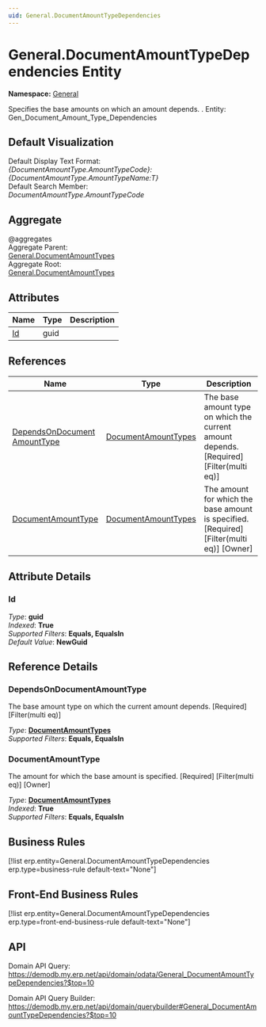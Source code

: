 ```yaml
---
uid: General.DocumentAmountTypeDependencies
---
```

# General.DocumentAmountTypeDependencies Entity

**Namespace:** [General](General.md)  

Specifies the base amounts on which an amount depends. . Entity: Gen_Document_Amount_Type_Dependencies

## Default Visualization
Default Display Text Format:  
_{DocumentAmountType.AmountTypeCode}: {DocumentAmountType.AmountTypeName:T}_  
Default Search Member:  
_DocumentAmountType.AmountTypeCode_  

## Aggregate
  @aggregates  
Aggregate Parent:  
[General.DocumentAmountTypes](General.DocumentAmountTypes.md)  
Aggregate Root:  
[General.DocumentAmountTypes](General.DocumentAmountTypes.md)  

## Attributes

| Name | Type | Description |
| ---- | ---- | --- |
| [Id](General.DocumentAmountTypeDependencies.md#id) | guid |  

## References

| Name | Type | Description |
| ---- | ---- | --- |
| [DependsOnDocument<br />AmountType](General.DocumentAmountTypeDependencies.md#dependsondocumentamounttype) | [DocumentAmountTypes](General.DocumentAmountTypes.md) | The base amount type on which the current amount depends. [Required] [Filter(multi eq)] |
| [DocumentAmountType](General.DocumentAmountTypeDependencies.md#documentamounttype) | [DocumentAmountTypes](General.DocumentAmountTypes.md) | The amount for which the base amount is specified. [Required] [Filter(multi eq)] [Owner] |


## Attribute Details

### Id

_Type_: **guid**  
_Indexed_: **True**  
_Supported Filters_: **Equals, EqualsIn**  
_Default Value_: **NewGuid**  


## Reference Details

### DependsOnDocumentAmountType

The base amount type on which the current amount depends. [Required] [Filter(multi eq)]

_Type_: **[DocumentAmountTypes](General.DocumentAmountTypes.md)**  
_Supported Filters_: **Equals, EqualsIn**  

### DocumentAmountType

The amount for which the base amount is specified. [Required] [Filter(multi eq)] [Owner]

_Type_: **[DocumentAmountTypes](General.DocumentAmountTypes.md)**  
_Indexed_: **True**  
_Supported Filters_: **Equals, EqualsIn**  



## Business Rules

[!list erp.entity=General.DocumentAmountTypeDependencies erp.type=business-rule default-text="None"]

## Front-End Business Rules

[!list erp.entity=General.DocumentAmountTypeDependencies erp.type=front-end-business-rule default-text="None"]

## API

Domain API Query:
<https://demodb.my.erp.net/api/domain/odata/General_DocumentAmountTypeDependencies?$top=10>

Domain API Query Builder:
<https://demodb.my.erp.net/api/domain/querybuilder#General_DocumentAmountTypeDependencies?$top=10>

